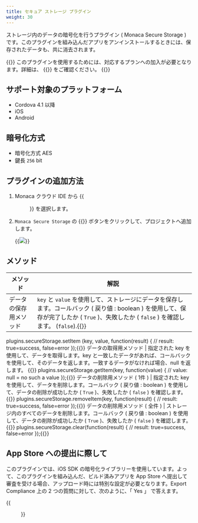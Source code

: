 ```yaml
---
title: セキュア ストレージ プラグイン
weight: 30
---
```


ストレージ内のデータの暗号化を行うプラグイン ( Monaca Secure Storage )
です。このプラグインを組み込んだアプリをアンインストールするときには、保存されたデータも、共に消去されます。

{{<note>}}
  このプラグインを使用するためには、対応するプランへの加入が必要となります。詳細は、 {{<link href="https://ja.monaca.io/pricing.html" title="料金プラン">}} をご確認ください。
{{</note>}}

サポート対象のプラットフォーム
------------------------------

-   Cordova 4.1 以降
-   iOS
-   Android

暗号化方式
----------

- 暗号化方式 AES   
- 鍵長 `256` bit

プラグインの追加方法
--------------------

1.  Monaca クラウド IDE から {{<menu menu1="設定" menu2="Cordova プラグインの管理">}} を選択します。

2.  `Monaca Secure Storage` の {{<guilabel name="有効">}} ボタンをクリックして、プロジェクトへ追加します。

    {{<img src="/images/reference/power_plugins/secure_storage/1.png">}}

メソッド
--------

メソッド | 解説
-------|-----------------
データの保存用メソッド | `key` と `value` を使用して、ストレージにデータを保存します。コールバック ( 戻り値 : boolean ) を使用して、保存が完了したか ( `True` )、失敗したか ( `false` ) を確認します。 (`false`).{{<highlight javascript>}}
plugins.secureStorage.setItem   (key, value, function(result) {
// result: true=success, false=error
});{{</highlight>}}
データの取得用メソッド | 指定された key を使用して、データを取得します。key と一致したデータがあれば、コールバックを使用して、そのデータを返します。一致するデータがなければ場合、null を返します。 {{<highlight javascript>}}
plugins.secureStorage.getItem(key, function(value) {
// value: null = no such a value
});{{</highlight>}}
データの削除用メソッド ( 1件 ) | 指定された key を使用して、データを削除します。コールバック ( 戻り値 : boolean ) を使用して、データの削除が成功したか ( `True` )、失敗したか ( `false` ) を確認します。 {{<highlight javascript>}}
plugins.secureStorage.removeItem(key, function(result) {
// result: true=success, false=error
});{{</highlight>}}
データの削除用メソッド ( 全件 ) | ストレージ内のすべてのデータを削除します。コールバック ( 戻り値 : boolean ) を使用して、データの削除が成功したか ( `True` )、失敗したか ( `false` ) を確認します。 {{<highlight javascript>}}
plugins.secureStorage.clear(function(result) {
// result: true=success, false=error
});{{</highlight>}}

App Store への提出に際して
--------------------------

このプラグインでは、iOS SDK
の暗号化ライブラリーを使用しています。よって、このプラグインを組み込んだ、ビルド済みアプリを
App Store
へ提出して審査を受ける場合、アップロード時には特別な設定が必要となります。Export
Compliance 上の 2 つの質問に対して、次のように、「 Yes 」 で答えます。

{{<figure src="/images/reference/power_plugins/secure_storage/2.png">}}
